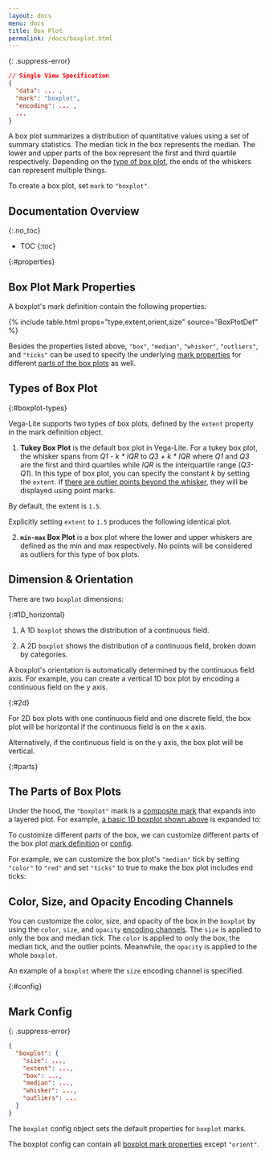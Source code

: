 ```yaml
---
layout: docs
menu: docs
title: Box Plot
permalink: /docs/boxplot.html
---
```


{: .suppress-error}
```json
// Single View Specification
{
  "data": ... ,
  "mark": "boxplot",
  "encoding": ... ,
  ...
}
```

A box plot summarizes a distribution of quantitative values using a set of summary statistics.  The median tick in the box represents the median. The lower and upper parts of the box represent the first and third quartile respectively. Depending on the [type of box plot](#boxplot-types), the ends of the whiskers can represent multiple things.

To create a box plot, set `mark` to `"boxplot"`.

## Documentation Overview
{:.no_toc}

- TOC
{:toc}

{:#properties}
## Box Plot Mark Properties

A boxplot's mark definition contain the following properties:

{% include table.html props="type,extent,orient,size" source="BoxPlotDef" %}

Besides the properties listed above, `"box"`, `"median"`, `"whisker"`, `"outliers"`, and `"ticks"` can be used to specify the underlying [mark properties](mark.html#mark-def) for different [parts of the box plots](#parts) as well.

## Types of Box Plot
{:#boxplot-types}

Vega-Lite supports two types of box plots, defined by the `extent` property in the mark definition object.

1) __Tukey Box Plot__ is the default box plot in Vega-Lite. For a tukey box plot, the whisker spans from _Q1 - k * IQR_ to _Q3 + k * IQR_ where _Q1_ and _Q3_ are the first and third quartiles while _IQR_ is the interquartile range (_Q3-Q1_). In this type of box plot, you can specify the constant _k_ by setting the `extent`.  If [there are outlier points beyond the whisker](#2d), they will be displayed using point marks.

By default, the extent is `1.5`.

<div class="vl-example" data-name="boxplot_1D_horizontal"></div>

Explicitly setting `extent` to `1.5` produces the following identical plot.

<div class="vl-example" data-name="boxplot_1D_horizontal_explicit"></div>


2) __`min-max` Box Plot__ is a box plot where the lower and upper whiskers are defined as the min and max respectively. No points will be considered as outliers for this type of box plots.

<div class="vl-example" data-name="boxplot_minmax_2D_horizontal"></div>

## Dimension & Orientation
There are two `boxplot` dimensions:

{:#1D_horizontal}
1) A 1D `boxplot` shows the distribution of a continuous field.
<div class="vl-example" data-name="boxplot_1D_horizontal"></div>

2) A 2D `boxplot` shows the distribution of a continuous field, broken down by categories.
<div class="vl-example" data-name="boxplot_2D_horizontal"></div>

A boxplot's orientation is automatically determined by the continuous field axis.
For example, you can create a vertical 1D box plot by encoding a continuous field on the y axis.

<div class="vl-example" data-name="boxplot_1D_vertical"></div>

{:#2d}

For 2D box plots with one continuous field and one discrete field,
the box plot will be horizontal if the continuous field is on the x axis.

<div class="vl-example" data-name="boxplot_2D_horizontal"></div>

Alternatively, if the continuous field is on the y axis, the box plot will be vertical.

<div class="vl-example" data-name="boxplot_2D_vertical"></div>

{:#parts}
## The Parts of Box Plots

Under the hood, the `"boxplot"` mark is a [composite mark](mark.html#composite-marks) that expands into a layered plot.  For example, [a basic 1D boxplot shown above](#1D_horizontal) is expanded to:

<div class="vl-example" data-name="normalized/boxplot_1D_horizontal_normalized"></div>

To customize different parts of the box, we can customize different parts of the box plot [mark definition](#properties) or [config](#config).

For example, we can customize the box plot's `"median"` tick by setting `"color"` to `"red"` and set `"ticks"` to true to make the box plot includes end ticks:

<div class="vl-example" data-name="boxplot_1d_horizontal_custom_mark"></div>

## Color, Size, and Opacity Encoding Channels

You can customize the color, size, and opacity of the box in the `boxplot` by using the `color`, `size`, and `opacity` [encoding channels](encoding.html#channels). The `size` is applied to only the box and median tick. The `color` is applied to only the box, the median tick, and the outlier points. Meanwhile, the `opacity` is applied to the whole `boxplot`.

An example of a `boxplot` where the `size` encoding channel is specified.
<div class="vl-example" data-name="boxplot_2D_vertical"></div>

<div class="vl-example" data-name="boxplot_2D_horizontal_color_size"></div>


{:#config}
## Mark Config
{: .suppress-error}
```json
{
  "boxplot": {
    "size": ...,
    "extent": ...,
    "box": ...,
    "median": ...,
    "whisker": ...,
    "outliers": ...
  }
}
```

The `boxplot` config object sets the default properties for `boxplot` marks.

The boxplot config can contain all [boxplot mark properties](#properties) except `"orient"`.


